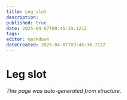 ```yaml
---
title: Leg_slot
description: 
published: true
date: 2025-04-07T09:45:39.121Z
tags: 
editor: markdown
dateCreated: 2025-04-07T09:45:36.712Z
---
```


# Leg slot

*This page was auto-generated from structure.*